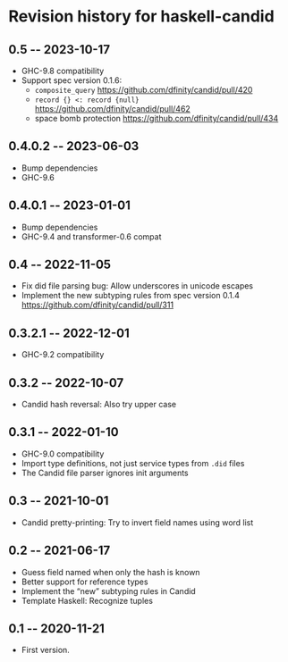 # Revision history for haskell-candid

## 0.5 -- 2023-10-17

* GHC-9.8 compatibility
* Support spec version 0.1.6:
  - `composite_query`
    https://github.com/dfinity/candid/pull/420
  - `record {} <: record {null}`
    https://github.com/dfinity/candid/pull/462
  - space bomb protection
    https://github.com/dfinity/candid/pull/434

## 0.4.0.2 -- 2023-06-03

* Bump dependencies
* GHC-9.6

## 0.4.0.1 -- 2023-01-01

* Bump dependencies
* GHC-9.4 and transformer-0.6 compat

## 0.4 -- 2022-11-05

* Fix did file parsing bug: Allow underscores in unicode escapes
* Implement the new subtyping rules from spec version 0.1.4
  https://github.com/dfinity/candid/pull/311

## 0.3.2.1 -- 2022-12-01

* GHC-9.2 compatibility

## 0.3.2 -- 2022-10-07

* Candid hash reversal: Also try upper case

## 0.3.1 -- 2022-01-10

* GHC-9.0 compatibility
* Import type definitions, not just service types from `.did` files
* The Candid file parser ignores init arguments

## 0.3 -- 2021-10-01

* Candid pretty-printing: Try to invert field names using word list

## 0.2 -- 2021-06-17

* Guess field named when only the hash is known
* Better support for reference types
* Implement the “new” subtyping rules in Candid
* Template Haskell: Recognize tuples

## 0.1 -- 2020-11-21

* First version.
